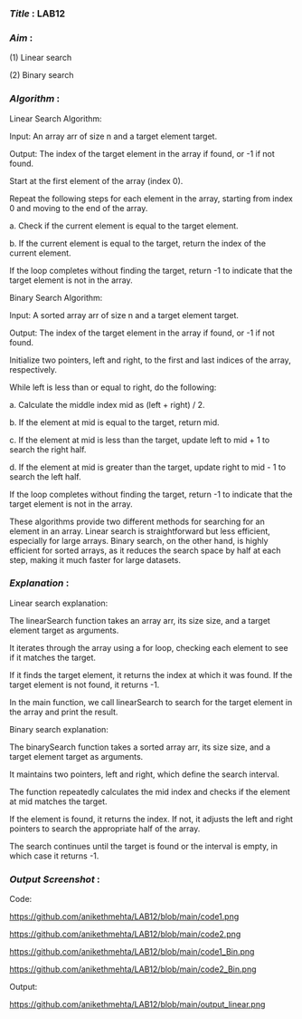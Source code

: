 ### ***Title*** : LAB12
### ***Aim*** :

(1) Linear search

(2) Binary search

### ***Algorithm*** :

Linear Search Algorithm:

Input: An array arr of size n and a target element target.

Output: The index of the target element in the array if found, or -1 if not found.

Start at the first element of the array (index 0).

Repeat the following steps for each element in the array, starting from index 0 and moving to the end of the array.

a. Check if the current element is equal to the target element.

b. If the current element is equal to the target, return the index of the current element.

If the loop completes without finding the target, return -1 to indicate that the target element is not in the array.

Binary Search Algorithm:

Input: A sorted array arr of size n and a target element target.

Output: The index of the target element in the array if found, or -1 if not found.

Initialize two pointers, left and right, to the first and last indices of the array, respectively.

While left is less than or equal to right, do the following:

a. Calculate the middle index mid as (left + right) / 2.

b. If the element at mid is equal to the target, return mid.

c. If the element at mid is less than the target, update left to mid + 1 to search the right half.

d. If the element at mid is greater than the target, update right to mid - 1 to search the left half.

If the loop completes without finding the target, return -1 to indicate that the target element is not in the array.

These algorithms provide two different methods for searching for an element in an array. Linear search is straightforward but less efficient, especially for large arrays. Binary search, on the other hand, is highly efficient for sorted arrays, as it reduces the search space by half at each step, making it much faster for large datasets.

### ***Explanation*** :

Linear search explanation:

The linearSearch function takes an array arr, its size size, and a target element target as arguments.

It iterates through the array using a for loop, checking each element to see if it matches the target.

If it finds the target element, it returns the index at which it was found. If the target element is not found, it returns -1.

In the main function, we call linearSearch to search for the target element in the array and print the result.

Binary search explanation:

The binarySearch function takes a sorted array arr, its size size, and a target element target as arguments.

It maintains two pointers, left and right, which define the search interval.

The function repeatedly calculates the mid index and checks if the element at mid matches the target.

If the element is found, it returns the index. If not, it adjusts the left and right pointers to search the appropriate half of the array.

The search continues until the target is found or the interval is empty, in which case it returns -1.

### ***Output Screenshot*** :

Code:

https://github.com/anikethmehta/LAB12/blob/main/code1.png

https://github.com/anikethmehta/LAB12/blob/main/code2.png

https://github.com/anikethmehta/LAB12/blob/main/code1_Bin.png

https://github.com/anikethmehta/LAB12/blob/main/code2_Bin.png

Output:

https://github.com/anikethmehta/LAB12/blob/main/output_linear.png
